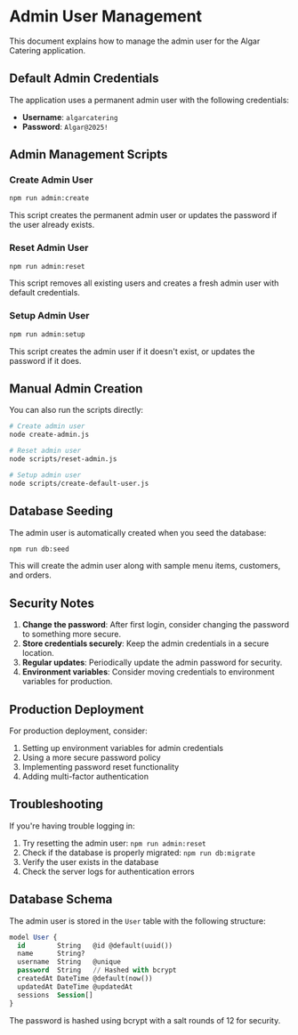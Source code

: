 # Admin User Management

This document explains how to manage the admin user for the Algar Catering application.

## Default Admin Credentials

The application uses a permanent admin user with the following credentials:

- **Username**: `algarcatering`
- **Password**: `Algar@2025!`

## Admin Management Scripts

### Create Admin User
```bash
npm run admin:create
```
This script creates the permanent admin user or updates the password if the user already exists.

### Reset Admin User
```bash
npm run admin:reset
```
This script removes all existing users and creates a fresh admin user with default credentials.

### Setup Admin User
```bash
npm run admin:setup
```
This script creates the admin user if it doesn't exist, or updates the password if it does.

## Manual Admin Creation

You can also run the scripts directly:

```bash
# Create admin user
node create-admin.js

# Reset admin user
node scripts/reset-admin.js

# Setup admin user
node scripts/create-default-user.js
```

## Database Seeding

The admin user is automatically created when you seed the database:

```bash
npm run db:seed
```

This will create the admin user along with sample menu items, customers, and orders.

## Security Notes

1. **Change the password**: After first login, consider changing the password to something more secure.
2. **Store credentials securely**: Keep the admin credentials in a secure location.
3. **Regular updates**: Periodically update the admin password for security.
4. **Environment variables**: Consider moving credentials to environment variables for production.

## Production Deployment

For production deployment, consider:

1. Setting up environment variables for admin credentials
2. Using a more secure password policy
3. Implementing password reset functionality
4. Adding multi-factor authentication

## Troubleshooting

If you're having trouble logging in:

1. Try resetting the admin user: `npm run admin:reset`
2. Check if the database is properly migrated: `npm run db:migrate`
3. Verify the user exists in the database
4. Check the server logs for authentication errors

## Database Schema

The admin user is stored in the `User` table with the following structure:

```sql
model User {
  id        String   @id @default(uuid())
  name      String?
  username  String   @unique
  password  String   // Hashed with bcrypt
  createdAt DateTime @default(now())
  updatedAt DateTime @updatedAt
  sessions  Session[]
}
```

The password is hashed using bcrypt with a salt rounds of 12 for security.
